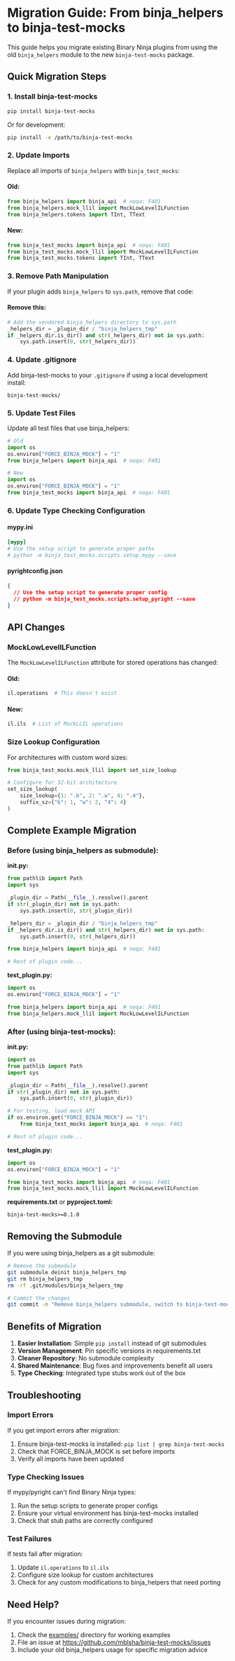 # Migration Guide: From binja_helpers to binja-test-mocks

This guide helps you migrate existing Binary Ninja plugins from using the old `binja_helpers` module to the new `binja-test-mocks` package.

## Quick Migration Steps

### 1. Install binja-test-mocks

```bash
pip install binja-test-mocks
```

Or for development:
```bash
pip install -e /path/to/binja-test-mocks
```

### 2. Update Imports

Replace all imports of `binja_helpers` with `binja_test_mocks`:

#### Old:
```python
from binja_helpers import binja_api  # noqa: F401
from binja_helpers.mock_llil import MockLowLevelILFunction
from binja_helpers.tokens import TInt, TText
```

#### New:
```python
from binja_test_mocks import binja_api  # noqa: F401
from binja_test_mocks.mock_llil import MockLowLevelILFunction
from binja_test_mocks.tokens import TInt, TText
```

### 3. Remove Path Manipulation

If your plugin adds `binja_helpers` to `sys.path`, remove that code:

#### Remove this:
```python
# Add the vendored binja_helpers directory to sys.path
_helpers_dir = _plugin_dir / "binja_helpers_tmp"
if _helpers_dir.is_dir() and str(_helpers_dir) not in sys.path:
    sys.path.insert(0, str(_helpers_dir))
```

### 4. Update .gitignore

Add binja-test-mocks to your `.gitignore` if using a local development install:

```
binja-test-mocks/
```

### 5. Update Test Files

Update all test files that use binja_helpers:

```python
# Old
import os
os.environ["FORCE_BINJA_MOCK"] = "1"
from binja_helpers import binja_api  # noqa: F401

# New
import os
os.environ["FORCE_BINJA_MOCK"] = "1"
from binja_test_mocks import binja_api  # noqa: F401
```

### 6. Update Type Checking Configuration

#### mypy.ini
```ini
[mypy]
# Use the setup script to generate proper paths
# python -m binja_test_mocks.scripts.setup_mypy --save
```

#### pyrightconfig.json
```json
{
  // Use the setup script to generate proper config
  // python -m binja_test_mocks.scripts.setup_pyright --save
}
```

## API Changes

### MockLowLevelILFunction

The `MockLowLevelILFunction` attribute for stored operations has changed:

#### Old:
```python
il.operations  # This doesn't exist
```

#### New:
```python
il.ils  # List of MockLLIL operations
```

### Size Lookup Configuration

For architectures with custom word sizes:

```python
from binja_test_mocks.mock_llil import set_size_lookup

# Configure for 32-bit architecture
set_size_lookup(
    size_lookup={1: ".b", 2: ".w", 4: ".4"},
    suffix_sz={"b": 1, "w": 2, "4": 4}
)
```

## Complete Example Migration

### Before (using binja_helpers as submodule):

**__init__.py:**
```python
from pathlib import Path
import sys

_plugin_dir = Path(__file__).resolve().parent
if str(_plugin_dir) not in sys.path:
    sys.path.insert(0, str(_plugin_dir))

_helpers_dir = _plugin_dir / "binja_helpers_tmp"
if _helpers_dir.is_dir() and str(_helpers_dir) not in sys.path:
    sys.path.insert(0, str(_helpers_dir))

from binja_helpers import binja_api  # noqa: F401

# Rest of plugin code...
```

**test_plugin.py:**
```python
import os
os.environ["FORCE_BINJA_MOCK"] = "1"

from binja_helpers import binja_api  # noqa: F401
from binja_helpers.mock_llil import MockLowLevelILFunction
```

### After (using binja-test-mocks):

**__init__.py:**
```python
import os
from pathlib import Path
import sys

_plugin_dir = Path(__file__).resolve().parent
if str(_plugin_dir) not in sys.path:
    sys.path.insert(0, str(_plugin_dir))

# For testing, load mock API
if os.environ.get("FORCE_BINJA_MOCK") == "1":
    from binja_test_mocks import binja_api  # noqa: F401

# Rest of plugin code...
```

**test_plugin.py:**
```python
import os
os.environ["FORCE_BINJA_MOCK"] = "1"

from binja_test_mocks import binja_api  # noqa: F401
from binja_test_mocks.mock_llil import MockLowLevelILFunction
```

**requirements.txt** or **pyproject.toml:**
```
binja-test-mocks>=0.1.0
```

## Removing the Submodule

If you were using binja_helpers as a git submodule:

```bash
# Remove the submodule
git submodule deinit binja_helpers_tmp
git rm binja_helpers_tmp
rm -rf .git/modules/binja_helpers_tmp

# Commit the changes
git commit -m "Remove binja_helpers submodule, switch to binja-test-mocks"
```

## Benefits of Migration

1. **Easier Installation**: Simple `pip install` instead of git submodules
2. **Version Management**: Pin specific versions in requirements.txt
3. **Cleaner Repository**: No submodule complexity
4. **Shared Maintenance**: Bug fixes and improvements benefit all users
5. **Type Checking**: Integrated type stubs work out of the box

## Troubleshooting

### Import Errors

If you get import errors after migration:
1. Ensure binja-test-mocks is installed: `pip list | grep binja-test-mocks`
2. Check that FORCE_BINJA_MOCK is set before imports
3. Verify all imports have been updated

### Type Checking Issues

If mypy/pyright can't find Binary Ninja types:
1. Run the setup scripts to generate proper configs
2. Ensure your virtual environment has binja-test-mocks installed
3. Check that stub paths are correctly configured

### Test Failures

If tests fail after migration:
1. Update `il.operations` to `il.ils`
2. Configure size lookup for custom architectures
3. Check for any custom modifications to binja_helpers that need porting

## Need Help?

If you encounter issues during migration:
1. Check the [examples/](examples/) directory for working examples
2. File an issue at https://github.com/mblsha/binja-test-mocks/issues
3. Include your old binja_helpers usage for specific migration advice